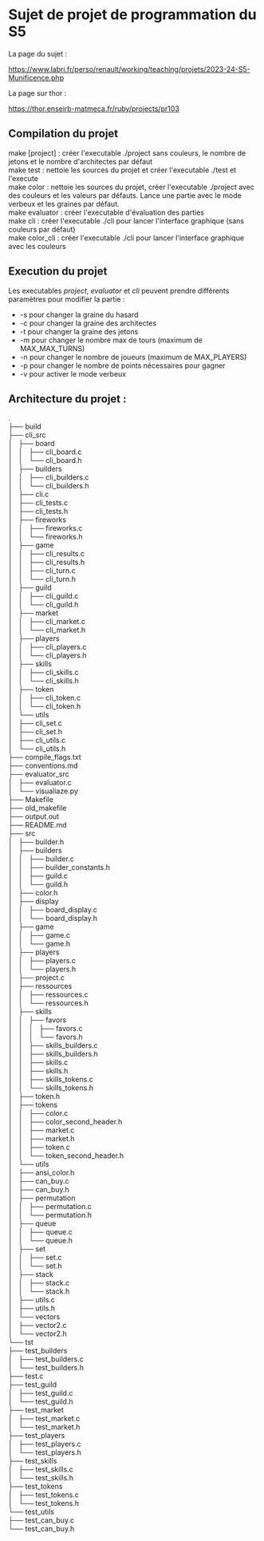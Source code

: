 # Sujet de projet de programmation du S5

La page du sujet :

https://www.labri.fr/perso/renault/working/teaching/projets/2023-24-S5-Munificence.php

La page sur thor :

https://thor.enseirb-matmeca.fr/ruby/projects/pr103

## Compilation du projet

make [project] : créer l'executable ./project sans couleurs, le nombre de jetons et le nombre d'architectes par défaut  
make test : nettoie les sources du projet et créer l'executable ./test et l'execute  
make color : nettoie les sources du projet, créer  l'executable ./project avec des couleurs et les valeurs par défauts. Lance une partie avec le mode verbeux et les graines par défaut.  
make evaluator : créer l'executable d'évaluation des parties  
make cli : créer l'executable ./cli pour lancer l'interface graphique (sans couleurs par défaut)  
make color_cli : créer l'executable ./cli pour lancer l'interface graphique avec les couleurs  

## Execution du projet

Les executables *project*, *evaluator* et *cli* peuvent prendre différents paramètres pour modifier la partie :  
* -s pour changer la graine du hasard  
* -c pour changer la graine des architectes  
* -t pour changer la graine des jetons  
* -m pour changer le nombre max de tours (maximum de MAX_MAX_TURNS)  
* -n pour changer le nombre de joueurs (maximum de MAX_PLAYERS)  
* -p pour changer le nombre de points nécessaires pour gagner  
* -v pour activer le mode verbeux  


## Architecture du projet : 
.  
├── build  
├── cli_src  
│   ├── board  
│   │   ├── cli_board.c  
│   │   └── cli_board.h  
│   ├── builders  
│   │   ├── cli_builders.c  
│   │   └── cli_builders.h  
│   ├── cli.c  
│   ├── cli_tests.c  
│   ├── cli_tests.h  
│   ├── fireworks  
│   │   ├── fireworks.c  
│   │   └── fireworks.h  
│   ├── game  
│   │   ├── cli_results.c  
│   │   ├── cli_results.h  
│   │   ├── cli_turn.c  
│   │   └── cli_turn.h  
│   ├── guild  
│   │   ├── cli_guild.c  
│   │   └── cli_guild.h  
│   ├── market  
│   │   ├── cli_market.c  
│   │   └── cli_market.h  
│   ├── players  
│   │   ├── cli_players.c  
│   │   └── cli_players.h  
│   ├── skills  
│   │   ├── cli_skills.c  
│   │   └── cli_skills.h  
│   ├── token  
│   │   ├── cli_token.c  
│   │   └── cli_token.h  
│   └── utils  
│       ├── cli_set.c  
│       ├── cli_set.h  
│       ├── cli_utils.c  
│       └── cli_utils.h  
├── compile_flags.txt  
├── conventions.md  
├── evaluator_src  
│   ├── evaluator.c  
│   └── visualiaze.py  
├── Makefile  
├── old_makefile  
├── output.out  
├── README.md  
├── src  
│   ├── builder.h  
│   ├── builders  
│   │   ├── builder.c  
│   │   ├── builder_constants.h  
│   │   ├── guild.c  
│   │   └── guild.h  
│   ├── color.h  
│   ├── display  
│   │   ├── board_display.c  
│   │   └── board_display.h  
│   ├── game  
│   │   ├── game.c  
│   │   └── game.h  
│   ├── players  
│   │   ├── players.c  
│   │   └── players.h  
│   ├── project.c  
│   ├── ressources  
│   │   ├── ressources.c  
│   │   └── ressources.h  
│   ├── skills  
│   │   ├── favors  
│   │   │   ├── favors.c  
│   │   │   └── favors.h  
│   │   ├── skills_builders.c  
│   │   ├── skills_builders.h  
│   │   ├── skills.c  
│   │   ├── skills.h  
│   │   ├── skills_tokens.c  
│   │   └── skills_tokens.h  
│   ├── token.h  
│   ├── tokens  
│   │   ├── color.c  
│   │   ├── color_second_header.h  
│   │   ├── market.c  
│   │   ├── market.h  
│   │   ├── token.c  
│   │   └── token_second_header.h  
│   └── utils  
│       ├── ansi_color.h  
│       ├── can_buy.c  
│       ├── can_buy.h  
│       ├── permutation  
│       │   ├── permutation.c  
│       │   └── permutation.h  
│       ├── queue  
│       │   ├── queue.c  
│       │   └── queue.h  
│       ├── set  
│       │   ├── set.c  
│       │   └── set.h  
│       ├── stack  
│       │   ├── stack.c  
│       │   └── stack.h  
│       ├── utils.c  
│       ├── utils.h  
│       └── vectors  
│           ├── vector2.c  
│           └── vector2.h  
└── tst  
    ├── test_builders  
    │   ├── test_builders.c  
    │   └── test_builders.h  
    ├── test.c  
    ├── test_guild  
    │   ├── test_guild.c  
    │   └── test_guild.h  
    ├── test_market  
    │   ├── test_market.c  
    │   └── test_market.h  
    ├── test_players  
    │   ├── test_players.c  
    │   └── test_players.h  
    ├── test_skills  
    │   ├── test_skills.c  
    │   └── test_skills.h  
    ├── test_tokens  
    │   ├── test_tokens.c  
    │   └── test_tokens.h  
    └── test_utils  
        ├── test_can_buy.c  
        └── test_can_buy.h  
